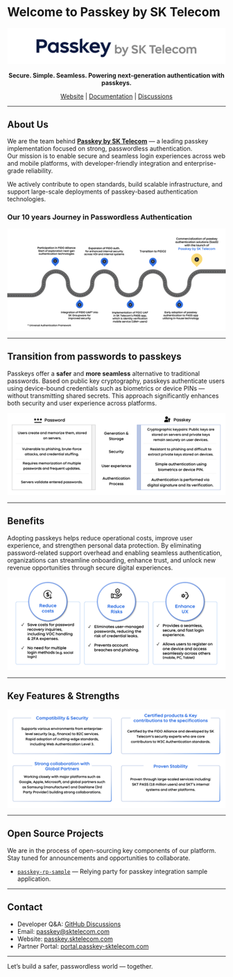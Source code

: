 # Welcome to Passkey by SK Telecom

<p align="center">
  <img src="images/logo.png" alt="Passkey by SK Telecom" />
</p>

<p align="center">
  <strong>Secure. Simple. Seamless. Powering next-generation authentication with passkeys.</strong>
</p>

<p align="center">
  <a href="https://passkey.sktelecom.com">Website</a> |
  <a href="https://docs.passkey-sktelecom.com">Documentation</a> |
  <a href="https://github.com/orgs/skt-passkey/discussions">Discussions</a>
</p>

---

## About Us

We are the team behind **[Passkey by SK Telecom](https://passkey.sktelecom.com)** — a leading passkey implementation
focused on strong, passwordless authentication.  
Our mission is to enable secure and seamless login experiences across web and mobile platforms, with developer-friendly
integration and enterprise-grade reliability.

We actively contribute to open standards, build scalable infrastructure, and support large-scale deployments of
passkey-based authentication technologies.

### Our 10 years Journey in Passwordless Authentication

![Passwords to Passkeys](images/journey.png)

---

## Transition from passwords to passkeys

Passkeys offer a **safer** and **more seamless** alternative to traditional passwords.
Based on public key cryptography, passkeys authenticate users using device-bound credentials such as biometrics or
device PINs — without transmitting shared secrets.
This approach significantly enhances both security and user experience across platforms.

![Passwords to Passkeys](images/passwords-to-passkeys.png)

---

## Benefits

Adopting passkeys helps reduce operational costs, improve user experience, and strengthen personal data protection.
By eliminating password-related support overhead and enabling seamless authentication, organizations can streamline
onboarding, enhance trust, and unlock new revenue opportunities through secure digital experiences.

![Benefits](images/benefits.png)

---

## Key Features & Strengths

![Key Features](images/key-features.png)

---

## Open Source Projects

We are in the process of open-sourcing key components of our platform.  
Stay tuned for announcements and opportunities to collaborate.

- [`passkey-rp-sample`](https://github.com/skt-passkey/passkey-rp-sample) — Relying party for passkey integration sample application.

---

## Contact

- Developer Q&A: [GitHub Discussions](https://github.com/orgs/skt-passkey/discussions)
- Email: passkey@sktelecom.com
- Website: [passkey.sktelecom.com](https://passkey.sktelecom.com)
- Partner Portal: [portal.passkey-sktelecom.com](https://portal.passkey-sktelecom.com)

---

Let’s build a safer, passwordless world — together.
